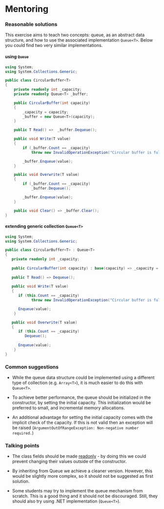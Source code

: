 # Mentoring

### Reasonable solutions

This exercise aims to teach two concepts: queue, as an abstract data structure, and how to use the associated implementation `Queue<T>`. Below you could find two very similar implementations.

#### using `Queue`

```csharp
using System;
using System.Collections.Generic;

public class CircularBuffer<T>
{
    private readonly int _capacity;
    private readonly Queue<T> _buffer;

    public CircularBuffer(int capacity)
    {
        _capacity = capacity;
        _buffer = new Queue<T>(capacity);
    }

    public T Read() =>  _buffer.Dequeue(); 

    public void Write(T value)
    {
        if (_buffer.Count == _capacity) 
            throw new InvalidOperationException("Circular buffer is full !");

        _buffer.Enqueue(value);   
    }

    public void Overwrite(T value)
    {
        if (_buffer.Count == _capacity) 
            _buffer.Dequeue();

        _buffer.Enqueue(value);
    }

    public void Clear() => _buffer.Clear();
}
```

#### extending generic collection `Queue<T>`

```csharp
using System;
using System.Collections.Generic;

public class CircularBuffer<T> : Queue<T>
{
   private readonly int _capacity;
   
   public CircularBuffer(int capacity) : base(capacity) => _capacity = capacity;
    
   public T Read() => Dequeue();      
    
   public void Write(T value)
   {
      if (this.Count == _capacity)
            throw new InvalidOperationException("Circular buffer is full !");

      Enqueue(value);
    }

   public void Overwrite(T value)
   {
      if (this.Count == _capacity)
         Dequeue();
       
      Enqueue(value);
    }
}
```

### Common suggestions

- While the queue data structure could be implemented using a different type of collection (e.g. `Array<T>`), it is much easier to do this with `Queue<T>`.     

- To achieve better performance, the queue should be initialized in the constructor, by setting the initial capacity. This initialization would be preferred to small, and incremental memory allocations. 

- An additional advantage for setting the initial capacity comes with the implicit check of the capacity. If this is not valid then an exception will be raised (`ArgumentOutOfRangeException: Non-negative number required.`)   

### Talking points

- The class fields should be made [readonly](https://docs.microsoft.com/en-us/dotnet/csharp/language-reference/keywords/readonly) - by doing this we could prevent changing their values outside of the constructor.

- By inheriting from Queue<T> we achieve a cleaner version. However, this would be slightly more complex, so it should not be suggested as first solution.

- Some students may try to implement the queue mechanism from scratch. This is a good thing and it should not be discouraged. Still, they should also try using .NET implementation (`Queue<T>`).
